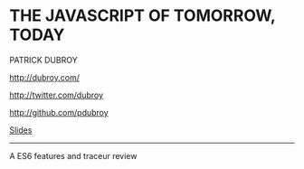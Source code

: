 THE JAVASCRIPT OF TOMORROW, TODAY
=================================

PATRICK DUBROY

http://dubroy.com/

http://twitter.com/dubroy

http://github.com/pdubroy

[Slides](https://www.dropbox.com/s/g24wxnhpmh6b1kk/FutureJS.pdf)

---

A ES6 features and traceur review
